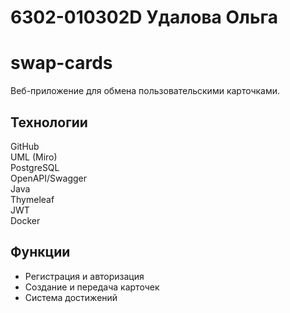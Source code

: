 # 6302-010302D Удалова Ольга

# swap-cards
Веб-приложение для обмена пользовательскими карточками.

## Технологии
GitHub  
UML (Miro)  
PostgreSQL  
OpenAPI/Swagger  
Java  
Thymeleaf  
JWT  
Docker  

## Функции
- Регистрация и авторизация
- Создание и передача карточек
- Система достижений
